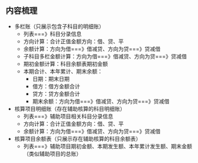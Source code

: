 ## 内容梳理

* 多栏账（只展示包含子科目的明细账）
  * 列表===》科目分录信息
  * 方向计算：合计正值金额方向：借、贷、平
  * 余额计算：方向为借===》借减贷、方向为贷===》贷减借
  * 子科目多栏金额计算：方向为借===》借减贷、方向为贷===》贷减借
  * 期初金额计算：科目余额表期初金额
  * 本期合计、本年累计、期末余额：
    * 日期：期末日期
    * 借方：借方金额合计
    * 贷方：贷方金额合计
    * 期末余额：方向为借===》借减贷、方向为贷===》贷减借
* 核算项目明细账（存在辅助核算的科目明细账）
  * 列表===》辅助项目相关科目分录信息
  * 方向计算：合计正值金额方向：借、贷、平
  * 余额计算：方向为借===》借减贷、方向为贷===》贷减借
* 核算项目余额表（只展示存在辅助核算的科目余额表）
  * 列表===》辅助项目期初金额、本期发生额、本年累计发生额、期末金额（类似辅助项目的总账）
